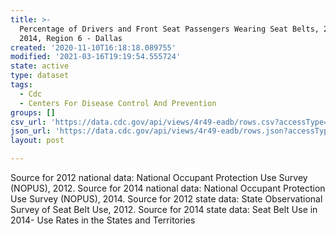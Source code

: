 ```yaml
---
title: >-
  Percentage of Drivers and Front Seat Passengers Wearing Seat Belts, 2012 &
  2014, Region 6 - Dallas
created: '2020-11-10T16:18:18.089755'
modified: '2021-03-16T19:19:54.555724'
state: active
type: dataset
tags:
  - Cdc
  - Centers For Disease Control And Prevention
groups: []
csv_url: 'https://data.cdc.gov/api/views/4r49-eadb/rows.csv?accessType=DOWNLOAD'
json_url: 'https://data.cdc.gov/api/views/4r49-eadb/rows.json?accessType=DOWNLOAD'
layout: post

---
```

Source for 2012 national data: National Occupant Protection Use Survey (NOPUS), 2012. Source for 2014 national data: National Occupant Protection Use Survey (NOPUS), 2014.  Source for 2012 state data: State Observational Survey of Seat Belt Use, 2012. Source for 2014 state data: Seat Belt Use in 2014- Use Rates in the States and Territories
